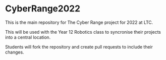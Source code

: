 # CyberRange2022

 This is the main repository for The Cyber Range project for 2022 at LTC.

 This will be used with the Year 12 Robotics class to syncronise their projects into a central location.

 Students will fork the repository and create pull requests to include their changes.

